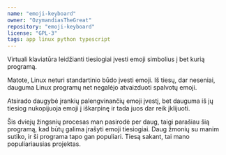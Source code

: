 ```yaml
---
name: "emoji-keyboard"
owner: "OzymandiasTheGreat"
repository: "emoji-keyboard"
license: "GPL-3"
tags: app linux python typescript
---
```

Virtuali klaviatūra leidžianti tiesiogiai įvesti emoji
simbolius į bet kurią programą.

Matote, Linux neturi standartinio būdo įvesti emoji.
Iš tiesų, dar neseniai, dauguma Linux programų net
negalėjo atvaizduoti spalvotų emoji.

Atsirado daugybė įrankių palengvinančių emoji įvestį,
bet dauguma iš jų tiesiog nukopijuoja emoji į iškarpinę
ir tada juos dar reik įklijuoti.

Šis dviejų žingsnių procesas man pasirodė per daug,
taigi parašiau šią programą, kad būtų galima įrašyti
emoji tiesiogiai. Daug žmonių su manim sutiko, ir
ši programa tapo gan populiari. Tiesą sakant, tai
mano populiariausias projektas.

